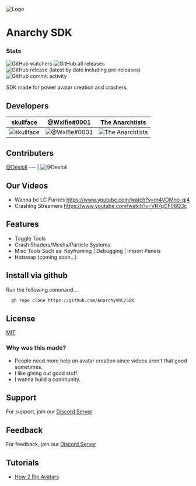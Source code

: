 

![Logo](https://cdn.discordapp.com/attachments/1017811760234901595/1017908349158817852/SDK_Panel_Banner.png)


# Anarchy SDK
### Stats
![GitHub watchers](https://img.shields.io/github/watchers/AnarchyVRC/SDK?color=purple&label=Watchers&logoColor=purple&style=for-the-badge)
![GitHub all releases](https://img.shields.io/github/downloads/AnarchyVRC/SDK/total?logoColor=purple&style=for-the-badge)
![GitHub release (latest by date including pre-releases)](https://img.shields.io/github/v/release/AnarchyVRC/SDK?include_prereleases&label=Latest-Release&logoColor=purple&style=for-the-badge)
![GitHub commit activity](https://img.shields.io/github/commit-activity/m/AnarchyVRC/SDK?color=purple&style=for-the-badge)

SDK made for power avatar creation and crashers.

## Developers
[skullface](https://www.github.com/terkoshi) | [@Wxlfie#0001](https://github.com/Wxlfie646) | [The Anarchtists](https://github.com/AnarchyVRC)
--- | --- | ---|
![skullface](https://avatars.githubusercontent.com/Descripted?s=100&v=1) | ![@Wxlfie#0001](https://avatars.githubusercontent.com/Wxlfie646?s=100&v=1) | ![The Anarchtists](https://avatars.githubusercontent.com/AnarchyVRC?s=100&v=1)

## Contributers
[@Devloli](https://github.com/devloli-main)
--- |
![@Devloli](https://avatars.githubusercontent.com/devloli-main?s=100&v=1)

## Our Videos


- Wanna be LC Furries https://www.youtube.com/watch?v=m4VOMno-qj4
- Crashing Streamers https://www.youtube.com/watch?v=VR7qCF08Q3c

## Features

- Toggle Tools
- Crash Shaders/Meshs/Particle Systems
- Misc Tools Such as: Keyframing | Debugging | Import Panels
- Hotswap (coming soon...)


## Install via github

Run the following command...

```bash
  gh repo clone https://github.com/AnarchyVRC/SDK
```


## License

[MIT](https://choosealicense.com/licenses/mit/)


### Why was this made?

 - People need more help on avatar creation since videos aren't that good sometimes.
 - I like giving out good stuff.
 - I wanna build a community.

## Support

For support, join our [Discord Server](https://discord.gg/winners)


## Feedback

For feedback, join our [Discord Server](https://discord.gg/winners) 


## Tutorials

 - [How 2 Rip Avatars](https://www.youtube.com/watch?v=GyFk83HYqNA)
